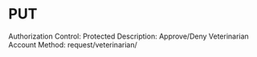 # PUT

Authorization Control: Protected
Description: Approve/Deny Veterinarian Account
Method: request/veterinarian/